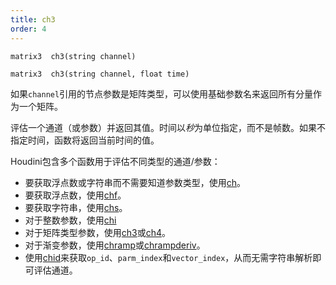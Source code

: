 ```yaml
---
title: ch3
order: 4
---
```


`matrix3  ch3(string channel)`

`matrix3  ch3(string channel, float time)`

如果`channel`引用的节点参数是矩阵类型，可以使用基础参数名来返回所有分量作为一个矩阵。

评估一个通道（或参数）并返回其值。时间以*秒*为单位指定，而不是帧数。如果不指定时间，函数将返回当前时间的值。

Houdini包含多个函数用于评估不同类型的通道/参数：

- 要获取浮点数或字符串而不需要知道参数类型，使用[ch](ch.html "评估一个通道（或参数）并返回其值。")。
- 要获取浮点数，使用[chf](chf.html "评估一个通道（或参数）并返回其值。")。
- 要获取字符串，使用[chs](chs.html "评估一个通道（或参数）并返回其值。")。
- 对于整数参数，使用[chi](chi.html "评估一个通道（或参数）并返回其值。")
- 对于矩阵类型参数，使用[ch3](ch3.html "评估一个通道（或参数）并返回其值。")或[ch4](ch4.html "评估一个通道（或参数）并返回其值。")。
- 对于渐变参数，使用[chramp](chramp.html "评估一个渐变参数并返回其值。")或[chrampderiv](chrampderiv.html "评估一个参数相对于位置的导数。")。
- 使用[chid](chid.html "解析通道字符串（或参数）并返回op_id、parm_index和vector_index。")来获取`op_id`、`parm_index`和`vector_index`，从而无需字符串解析即可评估通道。
